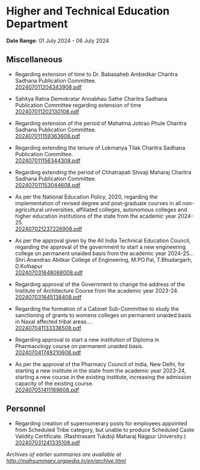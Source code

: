 # Higher and Technical Education Department

**Date Range**: 01 July 2024 - 06 July 2024


## Miscellaneous
- Regarding extension of time to Dr. Babasaheb Ambedkar Charitra Sadhana Publication Committee.\
  [202407011204343908.pdf](https://gr.maharashtra.gov.in/Site/Upload/Government%20Resolutions/English/202407011204343908.pdf)

- Sahitya Ratna Demokratar Annabhau Sathe Charitra Sadhana Publication Committee regarding extension of time\
  [202407011202130108.pdf](https://gr.maharashtra.gov.in/Site/Upload/Government%20Resolutions/English/202407011202130108.pdf)

- Regarding extension of the period of Mahatma Jotirao Phule Charitra Sadhana Publication Committee.\
  [202407011159363608.pdf](https://gr.maharashtra.gov.in/Site/Upload/Government%20Resolutions/English/202407011159363608.pdf)

- Regarding extending the tenure of Lokmanya Tilak Charitra Sadhana Publication Committee.\
  [202407011156344308.pdf](https://gr.maharashtra.gov.in/Site/Upload/Government%20Resolutions/English/202407011156344308.pdf)

- Regarding extending the period of Chhatrapati Shivaji Maharaj Charitra Sadhana Publication Committee.\
  [202407011153044608.pdf](https://gr.maharashtra.gov.in/Site/Upload/Government%20Resolutions/English/202407011153044608.pdf)

- As per the National Education Policy, 2020, regarding the implementation of revised degree and post-graduate courses in all non-agricultural universities, affiliated colleges, autonomous colleges and higher education institutions of the state from the academic year 2024-25.\
  [202407021237226908.pdf](https://gr.maharashtra.gov.in/Site/Upload/Government%20Resolutions/English/202407021237226908.pdf)

- As per the approval given by the All India Technical Education Council, regarding the approval of the government to start a new engineering college on permanent unaided basis from the academic year 2024-25... Shri.Anandrao Abitkar College of Engineering, M.PO.Pal, T.Bhudargarh, D.Kolhapur\
  [202407031648068008.pdf](https://gr.maharashtra.gov.in/Site/Upload/Government%20Resolutions/English/202407031648068008.pdf)

- Regarding approval of the Government to change the address of the Institute of Architecture Course from the academic year 2023-24.\
  [202407031645138408.pdf](https://gr.maharashtra.gov.in/Site/Upload/Government%20Resolutions/English/202407031645138408.pdf)

- Regarding the formation of a Cabinet Sub-Committee to study the sanctioning of grants to womens colleges on permanent unaided basis in Naxal affected tribal areas....\
  [202407041133336508.pdf](https://gr.maharashtra.gov.in/Site/Upload/Government%20Resolutions/English/202407041133336508.pdf)

- Regarding approval to start a new institution of Diploma in Pharmacology course on permanent unaided basis.\
  [202407041749210608.pdf](https://gr.maharashtra.gov.in/Site/Upload/Government%20Resolutions/English/202407041749210608.pdf)

- As per the approval of the Pharmacy Council of India, New Delhi, for starting a new institute in the state from the academic year 2023-24, starting a new course in the existing institute, increasing the admission capacity of the existing course.\
  [202407051411169608.pdf](https://gr.maharashtra.gov.in/Site/Upload/Government%20Resolutions/English/202407051411169608.pdf)

## Personnel
- Regarding creation of supernumerary posts for employees appointed from Scheduled Tribe category, but unable to produce Scheduled Caste Validity Certificate. (Rashtrasant Tukdoji Maharaj Nagpur University.)\
  [202407031241335108.pdf](https://gr.maharashtra.gov.in/Site/Upload/Government%20Resolutions/English/202407031241335108.pdf)


*Archives of earlier summaries are available at http://mahsummary.orgpedia.in/en/archive.html*